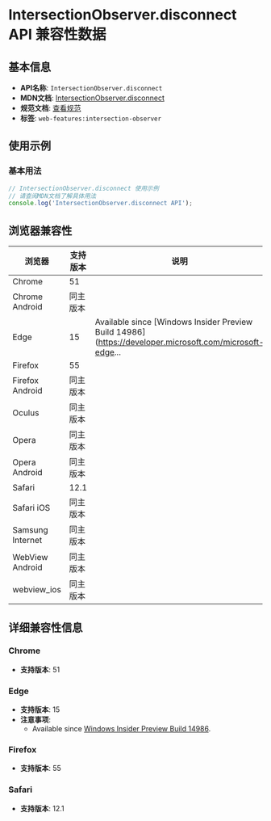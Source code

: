 # IntersectionObserver.disconnect API 兼容性数据

## 基本信息

- **API名称**: `IntersectionObserver.disconnect`
- **MDN文档**: [IntersectionObserver.disconnect](https://developer.mozilla.org/docs/Web/API/IntersectionObserver/disconnect)
- **规范文档**: [查看规范](https://w3c.github.io/IntersectionObserver/#dom-intersectionobserver-disconnect)
- **标签**: `web-features:intersection-observer`

## 使用示例

### 基本用法

```javascript
// IntersectionObserver.disconnect 使用示例
// 请查阅MDN文档了解具体用法
console.log('IntersectionObserver.disconnect API');
```

## 浏览器兼容性

| 浏览器 | 支持版本 | 说明 |
|--------|----------|------|
| Chrome | 51 |  |
| Chrome Android | 同主版本 |  |
| Edge | 15 | Available since [Windows Insider Preview Build 14986](https://developer.microsoft.com/microsoft-edge... |
| Firefox | 55 |  |
| Firefox Android | 同主版本 |  |
| Oculus | 同主版本 |  |
| Opera | 同主版本 |  |
| Opera Android | 同主版本 |  |
| Safari | 12.1 |  |
| Safari iOS | 同主版本 |  |
| Samsung Internet | 同主版本 |  |
| WebView Android | 同主版本 |  |
| webview_ios | 同主版本 |  |

## 详细兼容性信息

### Chrome

- **支持版本**: 51

### Edge

- **支持版本**: 15
- **注意事项**:
  - Available since [Windows Insider Preview Build 14986](https://developer.microsoft.com/microsoft-edge/platform/status/intersectionobserver/).

### Firefox

- **支持版本**: 55

### Safari

- **支持版本**: 12.1

